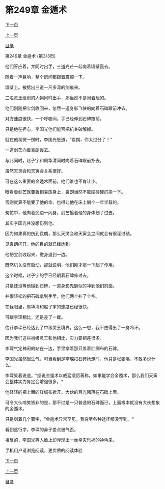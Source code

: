 <h1>第249章    金遁术</h1>
            <div><p><a href="./747_%E7%AC%AC250%E7%AB%A0_%E6%A0%91%E7%9A%AE.md">下一页</a></p><p><a href="./745_%E7%AC%AC249%E7%AB%A0_%E9%87%91%E9%81%81%E6%9C%AF.md">上一页</a></p><p><a href="../">目录</a></p></div>
            <div><p>第249章    金遁术 (第3/3页)</p><p>他们答应着，并同时出手，三道光芒一起向着墙壁轰去。</p><p>随着一声巨响，整个房间都跟着震颤一下。</p><p>墙壁上。被劈出三道一尺多深的剑痕来。</p><p>三名灵王级别的人物同时出手，那当然不是闹着玩的。</p><p>他们刚刚把宝剑收回来，忽然一道身影飞快的向着石碑跟前冲去。</p><p>对方速度很快，一个呼吸间，手已经伸到石碑跟前。</p><p>只是他在担心，李国光他们能否把机关破解掉。</p><p>就在他稍微一愣时，李国光怒道，“袁朗，你太过分了！“</p><p>一道剑芒向着袁朗轰去。</p><p>与此同时，赵子宇和周华清同时向着石碑跟前扑去。</p><p>虽然天灵会和天寅会关系很好。</p><p>可在这么重要的金遁术面前，他们谁也不肯让步。</p><p>眼看着剑芒就要轰到袁朗身上，袁朗当然不敢硬碰硬的挨一下。</p><p>否则就算不能要了他的命。也得让他在床上躺个一年半载的。</p><p>匆忙中，他向着旁边一闪身，剑芒擦着他的身体划了过去。</p><p>其实李国光并没想伤到他。</p><p>因为如果真的伤到袁朗，那么天灵会和天寅会之间就会有很深过结。</p><p>见袁朗闪开。他的目的就已经达到。</p><p>他把宝剑收起来，撤身退到一边。</p><p>既然机关没有启动，那就说明，他们刚才那一下起了作用。</p><p>这个时候，赵子宇的手已经朝着石碑伸过去。</p><p>只是还没等他碰到石碑，一道身影鬼魅似的冲到他们前面。</p><p>并很轻松的把石碑拿到手里，他们两个扑了个空。</p><p>在我眼里，周华清和赵子宇的速度已经很快。</p><p>可跟李琛相比，还是差了一截。</p><p>估计李琛已经达到了中级灵王境界，这么一想，我不由得出了一身冷汗。</p><p>因为我们这些初级灵王和他相比，实力要相差很多。</p><p>李琛气定神闲的站在一边，手里拿着那只盖着红绸布的石碑。</p><p>李国光虽然很生气，可当看到是李琛把石碑抢走时，他只是张张嘴，不敢多说什么。</p><p>李琛笑着说道，“据说金遁术以威猛凌厉著称，如果能学会金遁术，那么我们天寅会整体实力肯定会增强很多。“</p><p>他轻轻的把上面的红绸布掀开。大伙的目光赌落在石碑上面。</p><p>可令大伙啼笑皆非的是，那不过是一只普通的石碑而已，上面根本就没有大伙想象的金遁术。</p><p>只是刻着几个纂字，“金遁术异常罕见，我穷尽各种途径都没弄到。“</p><p>看到这行字，李琛的鼻子差点被气歪。</p><p>相反的，李国光等人脸上却浮现出一丝幸灾乐祸的神色来。</p><p>手机用户请浏览阅读，更优质的阅读体验</p></div>
            <div><p><a href="./747_%E7%AC%AC250%E7%AB%A0_%E6%A0%91%E7%9A%AE.md">下一页</a></p><p><a href="./745_%E7%AC%AC249%E7%AB%A0_%E9%87%91%E9%81%81%E6%9C%AF.md">上一页</a></p><p><a href="../">目录</a></p></div>